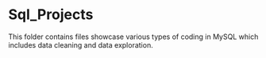 # Sql_Projects
This folder contains files showcase various types of coding in MySQL which includes data cleaning and data exploration.
